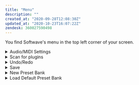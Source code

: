 ```yaml
---
title: "Menu"
description: ""
created_at: "2020-09-28T12:08:30Z"
updated_at: "2020-10-23T16:07:22Z"
zendesk: 360027590498
---
```


You find Softwave's menu in the top left corner of your screen.

<details>
<summary>Audio/MIDI Settings</summary>

In Audio/MIDI Settings you can:
- Mute and unmute audio input.
- Select the preferred audio output.
- Select an input device.
- Change the Sample Rate.
- Change the Audio buffer Size.
- Select active MIDI inputs.
- Test if the sound is working properly.

</ul>

</details>
<details>
<summary>Scan for plugins</summary>

You need to scan for the plugins on your computer for Softwave to know which plugins are available. You can scan for VST3 and AU plugins.

</details>
<details>
<summary>Undo/Redo</summary>

You can use Undo and Redo to undo or redo your last actions.

You can also use cmd+z / cmd+shift+z (macOS) or ctrl+z / ctrl+shift+z (Windows) for the same results.

</details>
<details>
<summary>Save</summary>

Saves the preset bank you're working within.

</details>
<details>
<summary>New Preset Bank</summary>

Create a blank preset bank.

</details>
<details>
<summary>Load Default Preset Bank</summary>

Load the original Preset Bank that Softwave came with.

</details>
